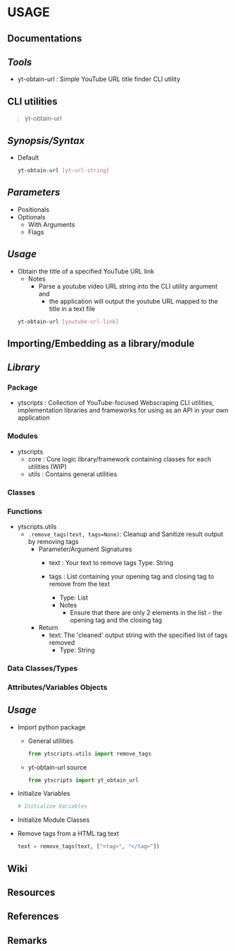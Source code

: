 USAGE
=====

## Documentations

*Tools*
-------
+ yt-obtain-url : Simple YouTube URL title finder CLI utility


## CLI utilities

> yt-obtain-url

*Synopsis/Syntax*
-----------------
- Default
    ```bash
    yt-obtain-url [yt-url-string]
    ```

*Parameters*
------------
- Positionals
- Optionals
    - With Arguments
    - Flags

*Usage*
-------
- Obtain the title of a specified YouTube URL link
    - Notes
        - Parse a youtube video URL string into the CLI utility argument and
            + the application will output the youtube URL mapped to the title in a text file
    ```bash
    yt-obtain-url [youtube-url-link]
    ```

## Importing/Embedding as a library/module

*Library*
---------

### Package
- ytscripts : Collection of YouTube-focused Webscraping CLI utilities, implementation libraries and frameworks for using as an API in your own application

### Modules
- ytscripts
    - core : Core logic library/framework containing classes for each utilities (WIP)
    - utils : Contains general utilities

### Classes

### Functions
- ytscripts.utils
    - `.remove_tags(text, tags=None)`: Cleanup and Sanitize result output by removing tags
        - Parameter/Argument Signatures
            - text : Your text to remove tags
                Type: String

            - tags : List containing your opening tag and closing tag to remove from the text
                + Type: List
                - Notes
                    + Ensure that there are only 2 elements in the list - the opening tag and the closing tag
        - Return
            - text: The 'cleaned' output string with the specified list of tags removed
                + Type: String

### Data Classes/Types

### Attributes/Variables Objects

*Usage*
-------
- Import python package
    - General utilities
        ```python
        from ytscripts.utils import remove_tags
        ```
    - yt-obtain-url source
        ```python
        from ytscripts import yt_obtain_url
        ```

- Initialize Variables
    ```python
    # Initialize Variables
    ```

- Initialize Module Classes

- Remove tags from a HTML tag text
    ```python
    text = remove_tags(text, ["<tag>", "</tag>"])
    ```

## Wiki

## Resources

## References

## Remarks

